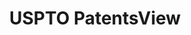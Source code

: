 ---
layout: default
bigquery: https://console.cloud.google.com/bigquery?p=patents-public-data&d=patentsview&page=dataset
citation: Attribution should be given to PatentsView for use, distribution, or derivative
  works.
code: https://github.com/CSSIP-AIR/PatentsView-Code-Snippets/
contributors: USPTO
cost: None
description: 'PatentsView includes US patent data including raw data (summaries, applications,
  pregrant applications), disambugations of inventors and assignees, and inventor
  gender estimates.  Also foreign priority data, # of figures and sheets, and government
  interest statements.'
documentation: https://patentsview.org/query/builder-faqs
last_edit: 04/06/2022, 04:53:20
location: https://patentsview.org/
maintained_by: USPTO
record_creation_timestamp: 12/2/2020 17:20:46
schema_fields:
- field_id
- contract_award_number
- inventor_id
- name
- assignee_id
- county_fips
- category
- date
- term_extension
- abstract
- disamb_inventor_id_20191008
- rawinventor_id
- disamb_inventor_id_20200630
- latlong
- lawyer_id
- group
- num_sheets
- applicant_type
- disamb_inventor_id_20170307
- relkind
- section
- classification_status
- number
- disamb_inventor_id_20201229
- latitude
- subcategory_id
- disamb_inventor_id_20191231
- sequence
- disamb_inventor_id_20170808
- disamb_assignee_id_20191008
- status
- disamb_inventor_id_20171003
- category_id
- group_id
- state_fips
- lname
- filename
- state
- disamb_assignee_id_20200630
- title
- male_flag
- dependent
- f102_date
- doctype
- id
- gi_statement
- f371_date
- attribution_status
- subgroup
- deceased
- name_last
- level_three
- subsection_id
- city
- disamb_assignee_id_20190820
- level_one
- ipc_class
- disamb_inventor_id_20190820
- disamb_assignee_id_20200929
- rawassignee_id
- role
- patent_id
- ipc_version_indicator
- rule_47
- main_group
- citation_id
- classification_data_source
- sector_title
- disclaimer_date
- num
- level_two
- exemplary
- series_code
- disamb_inventor_id_20171226
- latin_name
- text
- doc_type
- disamb_assignee_id_20191231
- disamb_inventor_id_20181127
- term_grant
- fname
- action_date
- disamb_inventor_id_20180528
- disamb_inventor_id_20200929
- _371_date
- disamb_inventor_id_20200331
- location_id
- _102_date
- classification_value
- longitude
- term_disclaimer
- field_title
- symbol_position
- variety
- withdrawn
- male
- subgroup_id
- application_id
- section_id
- disamb_assignee_id_20190312
- lapse_of_patent
- type
- designation
- publication_number
- rawlocation_id
- uuid
- num_claims
- kind
- organization_id
- subclass
- disamb_assignee_id_20181127
- disamb_inventor_id_20190312
- classification_level
- rel_id
- mainclass_id
- country
- num_figures
- county
- organization
- disamb_assignee_id_20200331
- name_first
- reldocno
- length
- subclass_id
- country_transformed
shortname: patentsview
tags:
- disambiguation
- United States
- gender
terms_of_use: Creative Commons Attribution 4.0 International License.
timeframe: 1963-1999
title: USPTO PatentsView
uuid: cf1780b1-e265-4e49-8d1d-83b9cfe0fd9a
---